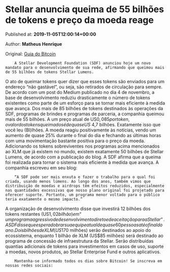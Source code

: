 
# Stellar anuncia queima de 55 bilhões de tokens e preço da moeda reage

Published at: **2019-11-05T12:00:14+00:00**

Author: **Matheus Henrique**

Original: [Guia do Bitcoin](https://guiadobitcoin.com.br/stellar-lumens-queima-tokens/)


        A Stellar Development Foundation (SDF) anunciou hoje um novo mandato para o desenvolvimento de sua rede, afirmando que queimou mais de 55 bilhões de tokens Stellar Lumens.
      
O ato de queimar tokens quer dizer que esses tokens são enviados para um endereço “não gastável”, ou seja, são retirados de circulação para sempre.
De acordo com um post do Medium publicado no dia 4 de novembro, a base de desenvolvimento reduziu drasticamente o número de tokens existentes como parte de um esforço para se tornar mais eficiente à medida que avança.
Dos mais de 85 bilhões de tokens destinados às operações da SDF, programas de brindes e programas de parceria, a companhia queimou mais de 55 bilhões.
A um preço atual de US$0,085 por token, o valor dos tokens queimados é de quase US$ 4,7 bilhões. Exatamente isso que você leu (BI)lhões.
A moeda reagiu positivamente às notícias, vendo um aumento de quase 25% durante o final do dia e fechando as últimas horas com uma movimentação bastante positiva para o preço da moeda.
Adicionando os tokens sobreviventes nos programas acima mencionados ao XLM que já existem no mundo, existem exatamente 50 bilhões de Stellar Lumens, de acordo com a publicação do blog.
A SDF afirma que a queima foi realizada para tornar o sistema mais eficiente à medida que avança. A companhia escreveu em seu blog:

        “A SDF pode ser mais enxuta e fazer o trabalho para o qual foi criada, usando menos lúmens. Ao longo dos anos, também vimos que distribuição de moedas e airdrops têm efeitos reduzidos, especialmente nas quantidades excessivas que nosso plano original foi projetado para oferecer suporte. Portanto, um programa menor voltado para o público teria exatamente o mesmo impacto.”
      
A organização de desenvolvimento disse que investirá 12 bilhões dos tokens restantes (US$1,02 bilhão) em “um programa agressivo de desenvolvimento direto e de aceitação para a Stellar”. A SDF disse que espera dobrar sua equipe atual de quase 60 pessoas até o final do ano.
Dois bilhões de XLM (US$170 milhões) serão destinados ao apoio do ecossistema, enquanto 1 bilhão de XLM (US$85 milhões) será destinado ao programa de concessão de infraestrutura da Stellar.
Serão distribuídas quantias adicionais de tokens para investimentos em casos de uso, suporte a moedas, novos produtos, ao Stellar Enterprise Fund e outros aplicativos.

        Mantenha-se informado todos os dias sobre Bitcoin! Se inscreva em nossas redes sociais:
      
